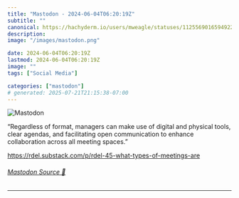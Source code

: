 ```yaml
---
title: "Mastodon - 2024-06-04T06:20:19Z"
subtitle: ""
canonical: https://hachyderm.io/users/mweagle/statuses/112556901659492226
description:
image: "/images/mastodon.png"

date: 2024-06-04T06:20:19Z
lastmod: 2024-06-04T06:20:19Z
image: ""
tags: ["Social Media"]

categories: ["mastodon"]
# generated: 2025-07-21T21:15:38-07:00
---
```

![Mastodon](/images/mastodon.png)

<p>“Regardless of format, managers can make use of digital and physical tools, clear agendas, and facilitating open communication to enhance collaboration across all meeting spaces.”</p><p><a href="https://rdel.substack.com/p/rdel-45-what-types-of-meetings-are" target="_blank" rel="nofollow noopener noreferrer" translate="no"><span class="invisible">https://</span><span class="ellipsis">rdel.substack.com/p/rdel-45-wh</span><span class="invisible">at-types-of-meetings-are</span></a></p>


###### [Mastodon Source 🐘](https://hachyderm.io/@mweagle/112556901659492226)

___

